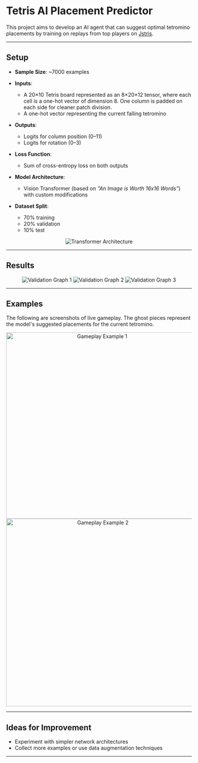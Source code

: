 # Tetris AI Placement Predictor

This project aims to develop an AI agent that can suggest optimal tetromino placements by training on replays from top players on [Jstris](https://jstris.jezevec10.com/).

---

## Setup

* **Sample Size**: \~7000 examples
* **Inputs**:

  * A 20×10 Tetris board represented as an 8×20×12 tensor, where each cell is a one-hot vector of dimension 8. One column is padded on each side for cleaner patch division.
  * A one-hot vector representing the current falling tetromino
* **Outputs**:

  * Logits for column position (0–11)
  * Logits for rotation (0–3)
* **Loss Function**:

  * Sum of cross-entropy loss on both outputs
* **Model Architecture**:

  * Vision Transformer (based on *"An Image is Worth 16x16 Words"*) with custom modifications
* **Dataset Split**:

  * 70% training
  * 20% validation
  * 10% test

<div align="center">
  <img src="https://github.com/user-attachments/assets/3b7b00aa-9bf0-4d06-a44c-17c71e75fa4d" alt="Transformer Architecture">
</div>

---

## Results

<div align="center">
  <img src="https://github.com/user-attachments/assets/4d36eb5e-c60b-4756-9b99-04e2f9366846" alt="Validation Graph 1">
  <img src="https://github.com/user-attachments/assets/a6efa19b-a207-4b97-9a95-052f73b1d7e8" alt="Validation Graph 2">
  <img src="https://github.com/user-attachments/assets/23a61a71-57c1-4340-8aa0-1b857c6b02e4" alt="Validation Graph 3">
</div>

---

## Examples

The following are screenshots of live gameplay. The ghost pieces represent the model's suggested placements for the current tetromino.

<div align="center">
  <img width="505" src="https://github.com/user-attachments/assets/767bc4d3-4e0b-4ca1-8686-baf70b16b631" alt="Gameplay Example 1">
  <img width="509" src="https://github.com/user-attachments/assets/2b93162d-7205-46cc-ae18-19d477d130e8" alt="Gameplay Example 2">
</div>

---

## Ideas for Improvement

* Experiment with simpler network architectures
* Collect more examples or use data augmentation techniques

---
